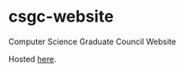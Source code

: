 # csgc-website
Computer Science Graduate Council Website

Hosted [here](https://csgrad.cs.vt.edu/).
